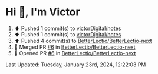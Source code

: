 <h1>Hi 👋, I'm Victor </h1>

<!--RECENT_ACTIVITY:start-->
1. ⬆️ Pushed 1 commit(s) to [victorDigital/notes](https://github.com/victorDigital/notes)<br>
2. ⬆️ Pushed 1 commit(s) to [victorDigital/notes](https://github.com/victorDigital/notes)<br>
3. ⬆️ Pushed 4 commit(s) to [BetterLectio/BetterLectio-next](https://github.com/BetterLectio/BetterLectio-next)<br>
4. 🎉 Merged PR [#6](https://github.com/BetterLectio/BetterLectio-next/pull/6) in [BetterLectio/BetterLectio-next](https://github.com/BetterLectio/BetterLectio-next)<br>
5. 💪 Opened PR [#6](https://github.com/BetterLectio/BetterLectio-next/pull/6) in [BetterLectio/BetterLectio-next](https://github.com/BetterLectio/BetterLectio-next)<br>
<!--RECENT_ACTIVITY:end-->

<!--RECENT_ACTIVITY:last_update-->
Last Updated: Tuesday, January 23rd, 2024, 12:22:03 PM
<!--RECENT_ACTIVITY:last_update_end-->
